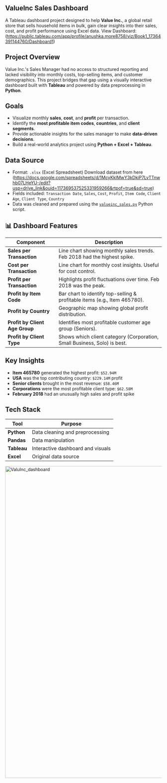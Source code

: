 ## ValueInc Sales Dashboard

A Tableau dashboard project designed to help **Value Inc.**, a global retail store that sells household items in bulk, gain clear insights into their sales, cost, and profit performance using Excel data.
View Dashboard:(https://public.tableau.com/app/profile/anushka.more8758/viz/Book1_17364391144760/Dashboard1)
## Project Overview

Value Inc.'s Sales Manager had no access to structured reporting and lacked visibility into monthly costs, top-selling items, and customer demographics. This project bridges that gap using a visually interactive dashboard built with **Tableau** and powered by data preprocessing in **Python**.

## Goals

- Visualize monthly **sales**, **cost**, and **profit** per transaction.
- Identify the **most profitable item codes**, **countries**, and **client segments**.
- Provide actionable insights for the sales manager to make **data-driven decisions**.
- Build a real-world analytics project using **Python + Excel + Tableau**.

## Data Source

- Format: `.xlsx` (Excel Spreadsheet) Download dataset from here (https://docs.google.com/spreadsheets/d/1McyKkIMwY3kDkiP7LvTTnwhb07LHeYU-/edit?usp=drive_link&ouid=117369537525331959266&rtpof=true&sd=true)
- Fields included: `Transaction Date`, `Sales`, `Cost`, `Profit`, `Item Code`, `Client Age`, `Client Type`, `Country`
- Data was cleaned and prepared using the [`valueinc_sales.py`](https://github.com/anushkamore23/Value-Inc-Sales-Dashboard/blob/main/valueinc_sales.py) Python script.



## 📊 Dashboard Features

| Component                        | Description                                                                |
|----------------------------------|----------------------------------------------------------------------------|
| **Sales per Transaction**        | Line chart showing monthly sales trends. Feb 2018 had the highest spike.   |
| **Cost per Transaction**         | Line chart for monthly cost insights. Useful for cost control.             |
| **Profit per Transaction**       | Highlights profit fluctuations over time. Feb 2018 was the peak.           |
| **Profit by Item Code**          | Bar chart to identify top-selling & profitable items (e.g., Item 465780).  |
| **Profit by Country**            | Geographic map showing global profit distribution.                         |
| **Profit by Client Age Group**   | Identifies most profitable customer age group (Seniors).                   |
| **Profit by Client Type**        | Shows which client category (Corporation, Small Business, Solo) is best.   |



## Key Insights

-  **Item 465780** generated the highest profit: `$52.94M`
-  **USA** was the top contributing country: `$229.14M` profit
-  **Senior clients** brought in the most revenue: `$58.46M`
-  **Corporations** were the most profitable client type: `$62.58M`
-  **February 2018** had an unusually high sales and profit spike



## Tech Stack

| Tool        | Purpose                             |
|-------------|-------------------------------------|
| **Python**  | Data cleaning and preprocessing     |
| **Pandas**  | Data manipulation                   |
| **Tableau** | Interactive dashboard and visuals   |
| **Excel**   | Original data source                |

<img width="1000" height="1000" alt="ValuInc_dashboard" src="https://github.com/user-attachments/assets/84615d3f-46e9-401a-8b34-444c4be9d670" />




